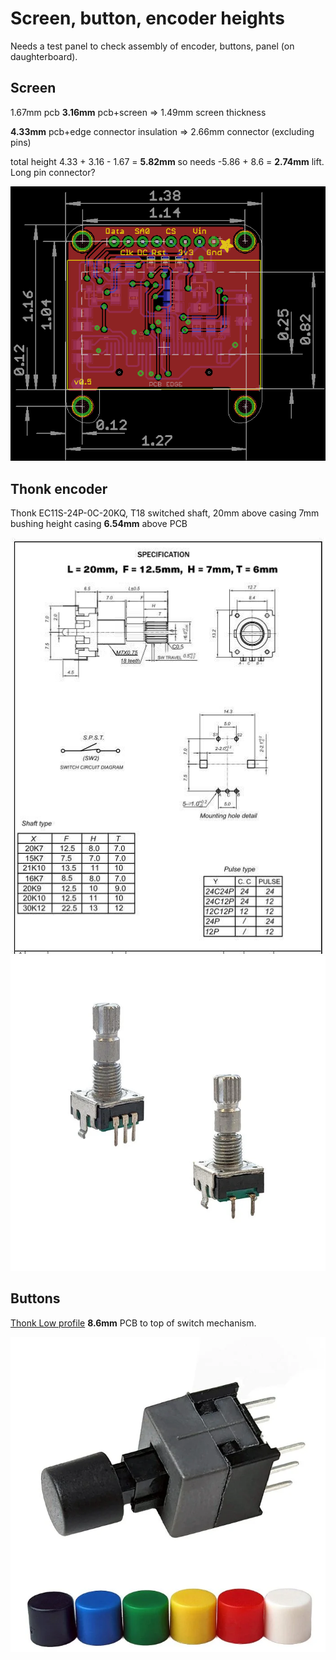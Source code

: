 # Screen, button, encoder heights

Needs a test panel to check assembly of encoder, buttons, panel (on daughterboard).

## Screen

1.67mm pcb
**3.16mm** pcb+screen => 1.49mm screen thickness

**4.33mm** pcb+edge connector insulation => 2.66mm connector (excluding pins)

total height 4.33 + 3.16 - 1.67 = **5.82mm**
so needs -5.86 + 8.6 = **2.74mm** lift.
Long pin connector?

![screen](./img/adafruit-1.3-128x64-fabpring.png)

## Thonk encoder

Thonk EC11S-24P-0C-20KQ, T18 switched shaft, 20mm above casing
7mm bushing height
casing **6.54mm** above PCB

![thonk encoder](./img/EC11S-24P-0C-20KQ-datasheet.jpg)
![encoder photo](./img/EC-encoder-700x700.webp)

## Buttons

[Thonk Low profile](https://www.thonk.co.uk/shop/low-profile-push-buttons/)  **8.6mm** PCB to top of switch mechanism.

![thonk buttons](./img/low-profile-pushbutton-main-caps-700x700.webp)
